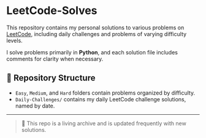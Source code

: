 # LeetCode-Solves

This repository contains my personal solutions to various problems on [LeetCode](https://leetcode.com/), including daily challenges and problems of varying difficulty levels.

I solve problems primarily in **Python**, and each solution file includes comments for clarity when necessary.

## 📁 Repository Structure

- `Easy`, `Medium`, and `Hard` folders contain problems organized by difficulty.
- `Daily-Challenges/` contains my daily LeetCode challenge solutions, named by date.

---

> 🌱 This repo is a living archive and is updated frequently with new solutions.
